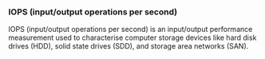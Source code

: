 ### IOPS (input/output operations per second)

IOPS (input/output operations per second) is an input/output performance measurement used to characterise computer storage devices like hard disk drives (HDD), solid state drives (SDD), and storage area networks (SAN). 